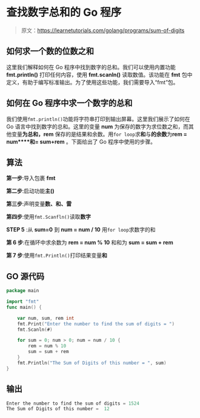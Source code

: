 # 查找数字总和的 Go 程序

> 原文：<https://learnetutorials.com/golang/programs/sum-of-digits>

## 如何求一个数的位数之和

这里我们解释如何在 Go 程序中找到数字的总和。我们可以使用内置功能 **fmt.println()** 打印任何内容，使用 **fmt.scanln()** 读取数值。该功能在 **fmt** 包中定义，有助于编写标准输出。为了使用这些功能，我们需要导入“fmt”包。

## 如何在 Go 程序中求一个数字的总和

我们使用`fmt.println()`功能将字符串打印到输出屏幕。这里我们展示了如何在 Go 语言中找到数字的总和。这里的变量 **num** 为保存的数字为求位数之和，而其他变量**为总和，rem** 保存的是结果和余数。用`for loop`求**和**与**的余数**为**rem = num****和= sum+rem** 。下面给出了 Go 程序中使用的步骤。

## 算法

**第一步**:导入包裹 **fmt**

**第二步**:启动功能**主()**

**第三步**:声明变量**数、和、雷**

**第四步**:使用`fmt.Scanfln()`读取**数字**

**STEP 5** :从 **sum=0** 到 **num = num / 10** 用`for loop`求数字的和

**第 6 步**:在循环中求余数为 **rem = num % 10** 和和为 **sum = sum + rem**

**第 7 步**:使用`fmt.Println()`打印结果变量**和**

## GO 源代码

```go
package main

import "fmt"
func main() {

    var num, sum, rem int
    fmt.Print("Enter the number to find the sum of digits = ")
    fmt.Scanln(#)

    for sum = 0; num > 0; num = num / 10 {
        rem = num % 10
        sum = sum + rem
    }
    fmt.Println("The Sum of Digits of this number = ", sum)
}

```

## 输出

```go
Enter the number to find the sum of digits = 1524
The Sum of Digits of this number =  12
```